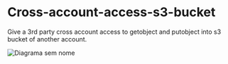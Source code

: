 # Cross-account-access-s3-bucket
Give a 3rd party cross account access to getobject and putobject into s3 bucket of another account.

![Diagrama sem nome](https://github.com/cabraljdevops/Cross-account-access-s3-bucket/assets/109381604/0445023e-7429-49bf-beb5-3af9709a7ce2)


